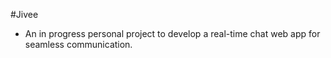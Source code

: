 #Jivee
+ An in progress personal project to develop a real-time chat web app for seamless communication.
